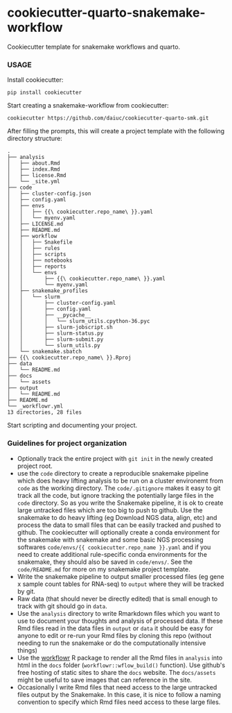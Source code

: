 # cookiecutter-quarto-snakemake-workflow

Cookiecutter template for snakemake workflows and quarto. 

### USAGE

Install cookiecutter:

```
pip install cookiecutter
```

Start creating a snakemake-workflow from cookiecutter:
```
cookiecutter https://github.com/daiuc/cookiecutter-quarto-smk.git
```

After filling the prompts, this will create a project template with the following directory structure:

```
.
├── analysis
│   ├── about.Rmd
│   ├── index.Rmd
│   ├── license.Rmd
│   └── _site.yml
├── code
│   ├── cluster-config.json
│   ├── config.yaml
│   ├── envs
│   │   ├── {{\ cookiecutter.repo_name\ }}.yaml
│   │   └── myenv.yaml
│   ├── LICENSE.md
│   ├── README.md
│   ├── workflow
│   │   ├── Snakefile 
│   │   ├── rules
│   │   ├── scripts
│   │   ├── notebooks
│   │   ├── reports
│   │   └── envs
│   │       ├── {{\ cookiecutter.repo_name\ }}.yaml
│   │       └── myenv.yaml
│   ├── snakemake_profiles
│   │   └── slurm
│   │       ├── cluster-config.yaml
│   │       ├── config.yaml
│   │       ├── __pycache__
│   │       │   └── slurm_utils.cpython-36.pyc
│   │       ├── slurm-jobscript.sh
│   │       ├── slurm-status.py
│   │       ├── slurm-submit.py
│   │       └── slurm_utils.py
│   └── snakemake.sbatch
├── {{\ cookiecutter.repo_name\ }}.Rproj
├── data
│   └── README.md
├── docs
│   └── assets
├── output
│   └── README.md
├── README.md
└── _workflowr.yml
13 directories, 28 files
```

Start scripting and documenting your project. 

### Guidelines for project organization

- Optionally track the entire project with `git init` in the newly created project root.
- use the `code` directory to create a reproducible snakemake pipeline which does heavy lifting analysis to be run on a cluster environemt from `code` as the working directory. The `code/.gitignore` makes it easy to git track all the code, but ignore tracking the potentially large files in the `code` directory. So as you write the Snakemake pipeline, it is ok to create large untracked files which are too big to push to github. Use the snakemake to do heavy lifting (eg Download NGS data, align, etc) and process the data to small files that can be easily tracked and pushed to github. The cookiecutter will optionally create a conda environment for the snakemake with snakemake and some basic NGS processing softwares `code/envs/{{ cookiecutter.repo_name }}.yaml` and if you need to create additional rule-specific conda environments for the snakemake, they should  also be saved in `code/envs/`. See the `code/README.md` for more on my snakemake project template.
- Write the snakemake pipeline to output smaller processed files (eg gene x sample count tables for RNA-seq) to `output` where they will be tracked by git.
- Raw data (that should never be directly edited) that is small enough to track with git should go in `data`. 
- Use the `analysis` directory to write Rmarkdown files which you want to use to document your thoughts and analysis of processed data. If these Rmd files read in the data files in `output` or `data` it should be easy for anyone to edit or re-run your Rmd files by cloning this repo (without needing to run the snakemake or do the computationally intensive things)
- Use the [workflowr](https://jdblischak.github.io/workflowr/index.html) R package  to render all the Rmd files in `analysis` into html in the `docs` folder (`workflowr::wflow_build()` function). Use github's free hosting of static sites to share the `docs` website. The `docs/assets` might be useful to save images that can reference in the site.
- Occasionally I write Rmd files that need access to the large untracked files output by the Snakemake. In this case, it is nice to follow a naming convention to specify which Rmd files need access to these large files.
